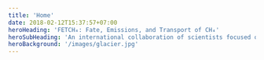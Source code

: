 ```yaml
---
title: 'Home'
date: 2018-02-12T15:37:57+07:00
heroHeading: 'FETCH₄: Fate, Emissions, and Transport of CH₄'
heroSubHeading: 'An international collaboration of scientists focused on improving our understanding of the past and modern methane cycle.'
heroBackground: '/images/glacier.jpg'
---
```

